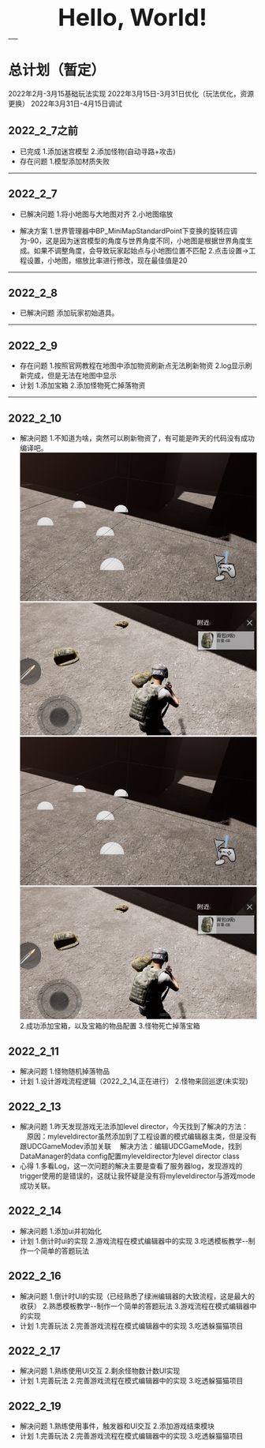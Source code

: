 <center/><font size=9><b>Hello, World!</b></font></center>
___

# 总计划（暂定）
2022年2月-3月15基础玩法实现
2022年3月15日-3月31日优化（玩法优化，资源更换）
2022年3月31日-4月15日调试

## 2022_2_7之前
* 已完成
    1.添加迷宫模型
    2.添加怪物(自动寻路+攻击)
* 存在问题
    1.模型添加材质失败
___

## 2022_2_7
* 已解决问题
    1.将小地图与大地图对齐
    2.小地图缩放

* 解决方案
    1.世界管理器中BP_MiniMapStandardPoint下变换的旋转应调为-90，这是因为迷宫模型的角度与世界角度不同，小地图是根据世界角度生成。如果不调整角度，会导致玩家起始点与小地图位置不匹配
    2.点击设置→工程设置，小地图，缩放比率进行修改，现在最佳值是20
___

## 2022_2_8
* 已解决问题
    添加玩家初始道具。
___

## 2022_2_9
* 存在问题
    1.按照官网教程在地图中添加物资刷新点无法刷新物资
    2.log显示刷新完成，但是无法在地图中显示
* 计划
    1.添加宝箱
    2.添加怪物死亡掉落物资
___

## 2022_2_10
* 解决问题
    1.不知道为啥，突然可以刷新物资了，有可能是昨天的代码没有成功编译吧。
    ![image](./picture/2022_2_10_1.png)
    ![image](./picture/2022_2_10_0.png)
    ![image](https://github.com/1518546300/GCP_Oasis/blob/master/picture/2022_2_10_1.png)
    ![image](https://github.com/1518546300/GCP_Oasis/blob/master/picture/2022_2_10_0.png)
    2.成功添加宝箱，以及宝箱的物品配置
    3.怪物死亡掉落宝箱


## 2022_2_11
* 解决问题
    1.怪物随机掉落物品
* 计划
    1.设计游戏流程逻辑（2022_2_14,正在进行）
    2.怪物来回巡逻(未实现)

## 2022_2_13
* 解决问题
    1.昨天发现游戏无法添加level director，今天找到了解决的方法：
        &emsp;原因：myleveldirector虽然添加到了工程设置的模式编辑器主类，但是没有跟UDCGameModev添加关联
        &emsp;解决方法：编辑UDCGameMode，找到DataManager的data config配置myleveldirector为level director class
* 心得
    1.多看Log，这一次问题的解决主要是查看了服务器log，发现游戏的trigger使用的是错误的，这就让我怀疑是没有将myleveldirector与游戏mode成功关联。

## 2022_2_14
* 解决问题
    1.添加ui并初始化
* 计划
    1.倒计时ui的实现
    2.游戏流程在模式编辑器中的实现
    3.吃透模板教学--制作一个简单的答题玩法

## 2022_2_16
* 解决问题
    1.倒计时UI的实现（已经熟悉了绿洲编辑器的大致流程，这是最大的收获）
    2.熟悉模板教学--制作一个简单的答题玩法
    3.游戏流程在模式编辑器中的实现
* 计划
    1.完善玩法
    2.完善游戏流程在模式编辑器中的实现
    3.吃透躲猫猫项目

## 2022_2_17
* 解决问题
    1.熟练使用UI交互
    2.剩余怪物数计数UI实现
* 计划
    1.完善玩法
    2.完善游戏流程在模式编辑器中的实现
    3.吃透躲猫猫项目

## 2022_2_19
* 解决问题
    1.熟练使用事件，触发器和UI交互
    2.添加游戏结束模块
* 计划
    1.完善玩法
    2.完善游戏流程在模式编辑器中的实现
    3.吃透躲猫猫项目